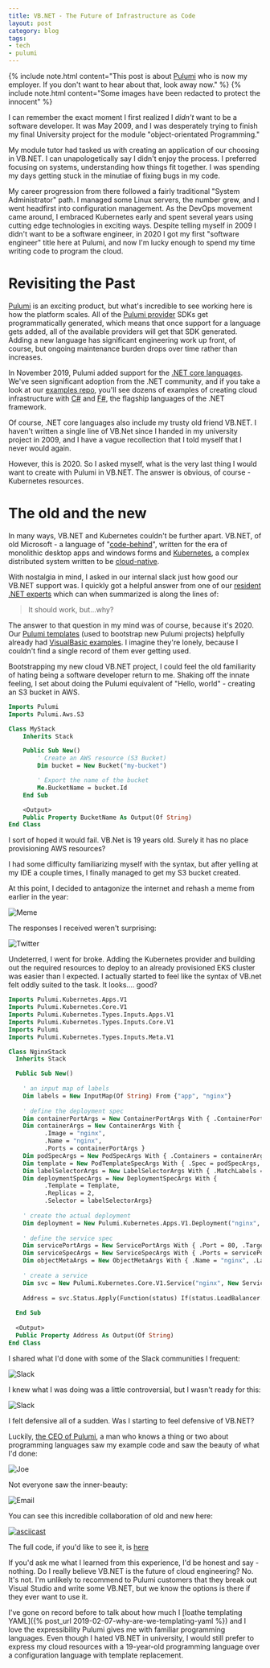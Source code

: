```yaml
---
title: VB.NET - The Future of Infrastructure as Code
layout: post
category: blog
tags:
- tech
- pulumi
---
```


{% include note.html content="This post is about  [Pulumi](https://pulumi.com) who is now my employer. If you don't want to hear about that, look away now." %}
{% include note.html content="Some images have been redacted to protect the innocent" %}

I can remember the exact moment I first realized I _didn't_ want to be a software developer. It was May 2009, and I was desperately trying to finish my final University project for the module "object-orientated Programming."

My module tutor had tasked us with creating an application of our choosing in VB.NET. I can unapologetically say I didn't enjoy the process. I preferred focusing on systems, understanding how things fit together. I was spending my days getting stuck in the minutiae of fixing bugs in my code.

My career progression from there followed a fairly traditional "System Administrator" path. I managed some Linux servers, the number grew, and I went headfirst into configuration management. As the DevOps movement came around, I embraced Kubernetes early and spent several years using cutting edge technologies in exciting ways. Despite telling myself in 2009 I didn't want to be a software engineer, in 2020 I got my first "software engineer" title here at Pulumi, and now I'm lucky enough to spend my time writing code to program the cloud. 

# Revisiting the Past

[Pulumi](https://pulumi.com) is an exciting product, but what's incredible to see working here is how the platform scales. All of the [Pulumi provider](https://www.pulumi.com/docs/intro/cloud-providers/) SDKs get programmatically generated, which means that once support for a language gets added, all of the available providers will get that SDK generated. Adding a new language has significant engineering work up front, of course, but ongoing maintenance burden drops over time rather than increases. 

In November 2019, Pulumi added support for the [.NET core languages](https://www.pulumi.com/blog/pulumi-dotnet-core/). We've seen significant adoption from the .NET community, and if you take a look at our [examples repo](https://github.com/pulumi/examples), you'll see dozens of examples of creating cloud infrastructure with [C#](https://en.wikipedia.org/wiki/C_Sharp_(programming_language)) and [F#](https://en.wikipedia.org/wiki/F_Sharp_(programming_language)), the flagship languages of the .NET framework.

Of course, .NET core languages also include my trusty old friend VB.NET. I haven't written a single line of VB.Net since I handed in my university project in 2009, and I have a vague recollection that I told myself that I never would again. 

However, this is 2020. So I asked myself, what is the very last thing I would want to create with Pulumi in VB.NET. The answer is obvious, of course - Kubernetes resources.

# The old and the new

In many ways, VB.NET and Kubernetes couldn't be further apart. VB.NET, of old Microsoft - a language of "[code-behind](https://en.wiktionary.org/wiki/code-behind)", written for the era of monolithic desktop apps and windows forms and [Kubernetes](https://kubernetes.io/), a complex distributed system written to be [cloud-native](https://www.cncf.io/). 

With nostalgia in mind, I asked in our internal slack just how good our VB.NET support was. I quickly got a helpful answer from one of our [resident .NET experts](https://twitter.com/mikhailshilkov) which can when summarized is along the lines of:

> It should work, but...why?

The answer to that question in my mind was of course, because it's 2020.
Our [Pulumi templates](https://github.com/pulumi/templates/) (used to bootstrap new Pulumi projects) helpfully already had [VisualBasic examples](https://github.com/pulumi/templates/tree/master/aws-visualbasic). I imagine they're lonely, because I couldn't find a single record of them ever getting used.

Bootstrapping my new cloud VB.NET project, I could feel the old familiarity of hating being a software developer return to me. Shaking off the innate feeling, I set about doing the Pulumi equivalent of "Hello, world" - creating an S3 bucket in AWS.

```vb
Imports Pulumi
Imports Pulumi.Aws.S3

Class MyStack
    Inherits Stack

    Public Sub New()
        ' Create an AWS resource (S3 Bucket)
        Dim bucket = New Bucket("my-bucket")

        ' Export the name of the bucket
        Me.BucketName = bucket.Id
    End Sub

    <Output>
    Public Property BucketName As Output(Of String)
End Class
```

I sort of hoped it would fail. VB.Net is 19 years old. Surely it has no place provisioning AWS resources?

I had some difficulty familiarizing myself with the syntax, but after yelling at my IDE a couple times, I finally managed to get my S3 bucket created.

At this point, I decided to antagonize the internet and rehash a meme from earlier in the year:

![Meme](/img/vb-net-tweet-1.png)

The responses I received weren't surprising:

![Twitter](/img/vb-net-tweet-2.png)

Undeterred, I went for broke. Adding the Kubernetes provider and building out the required resources to deploy to an already provisioned EKS cluster was easier than I expected. I actually started to feel like the syntax of VB.net felt oddly suited to the task. It looks.... good?

```vb
Imports Pulumi.Kubernetes.Apps.V1
Imports Pulumi.Kubernetes.Core.V1
Imports Pulumi.Kubernetes.Types.Inputs.Apps.V1
Imports Pulumi.Kubernetes.Types.Inputs.Core.V1
Imports Pulumi
Imports Pulumi.Kubernetes.Types.Inputs.Meta.V1

Class NginxStack 
  Inherits Stack

  Public Sub New()    
    
    ' an input map of labels
    Dim labels = New InputMap(Of String) From {"app", "nginx"}
    
    ' define the deployment spec
    Dim containerPortArgs = New ContainerPortArgs With { .ContainerPortValue = 80 }
    Dim containerArgs = New ContainerArgs With { 
          .Image = "nginx",
          .Name = "nginx",
          .Ports = containerPortArgs }
    Dim podSpecArgs = New PodSpecArgs With { .Containers = containerArgs }
    Dim template = New PodTemplateSpecArgs With { .Spec = podSpecArgs, .Metadata = New ObjectMetaArgs With { .Labels = labels } }
    Dim labelSelectorArgs = New LabelSelectorArgs With { .MatchLabels = labels }
    Dim deploymentSpecArgs = New DeploymentSpecArgs With { 
          .Template = Template,
          .Replicas = 2,
          .Selector = labelSelectorArgs}
    
    ' create the actual deployment
    Dim deployment = New Pulumi.Kubernetes.Apps.V1.Deployment("nginx", New DeploymentArgs With { .Spec = deploymentSpecArgs })
    
    ' define the service spec
    Dim servicePortArgs = New ServicePortArgs With { .Port = 80, .TargetPort = 80 }
    Dim serviceSpecArgs = New ServiceSpecArgs With { .Ports = servicePortArgs, .Type = "LoadBalancer", .Selector = labels }
    Dim objectMetaArgs = New ObjectMetaArgs With { .Name = "nginx", .Labels = labels }
    
    ' create a service
    Dim svc = New Pulumi.Kubernetes.Core.V1.Service("nginx", New ServiceArgs With { .Metadata = objectMetaArgs, .Spec = serviceSpecArgs } )
    
    Address = svc.Status.Apply(Function(status) If(status.LoadBalancer.Ingress(0).Ip, status.LoadBalancer.Ingress(0).Hostname))
        
  End Sub
  
  <Output>
  Public Property Address As Output(Of String)
End Class
```

I shared what I'd done with some of the Slack communities I frequent:

![Slack](/img/vb-net-slack-1.png)

I knew what I was doing was a little controversial, but I wasn't ready for this:

![Slack](/img/vb-net-slack-2.png)

I felt defensive all of a sudden. Was I starting to feel defensive of VB.NET?

Luckily, [the CEO of Pulumi](https://twitter.com/funcOfJoe/), a man who knows a thing or two about programming languages saw my example code and saw the beauty of what I'd done:

![Joe](/img/vb-net-twitter-3.png)

Not everyone saw the inner-beauty:

![Email](/img/vb-net-email-1.png)

You can see this incredible collaboration of old and new here:

[![asciicast](https://asciinema.org/a/Uq17k64ym5x4tl2aLmTFRg3i0.svg)](https://asciinema.org/a/Uq17k64ym5x4tl2aLmTFRg3i0)

The full code, if you'd like to see it, is [here](https://github.com/jaxxstorm/eks-vb-net)

If you'd ask me what I learned from this experience, I'd be honest and say - nothing. Do I really believe VB.NET is the future of cloud engineering? No. It's not. I'm unlikely to recommend to Pulumi customers that they break out Visual Studio and write some VB.NET, but we know the options is there if they ever want to use it.

I've gone on record before to talk about how much I [loathe templating YAML]({% post_url 2019-02-07-why-are-we-templating-yaml %}) and I love the expressibility Pulumi gives me with familiar programming languages. Even though I hated VB.NET in university, I would still prefer to express my cloud resources with a 19-year-old programming language over a configuration language with template replacement.
